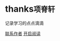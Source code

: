 # thanks<small>项脊轩</small>

记录学习的点点滴滴

[联系作者](https://github.com/docsifyjs/docsify/)
[开启阅读](简介.md)


